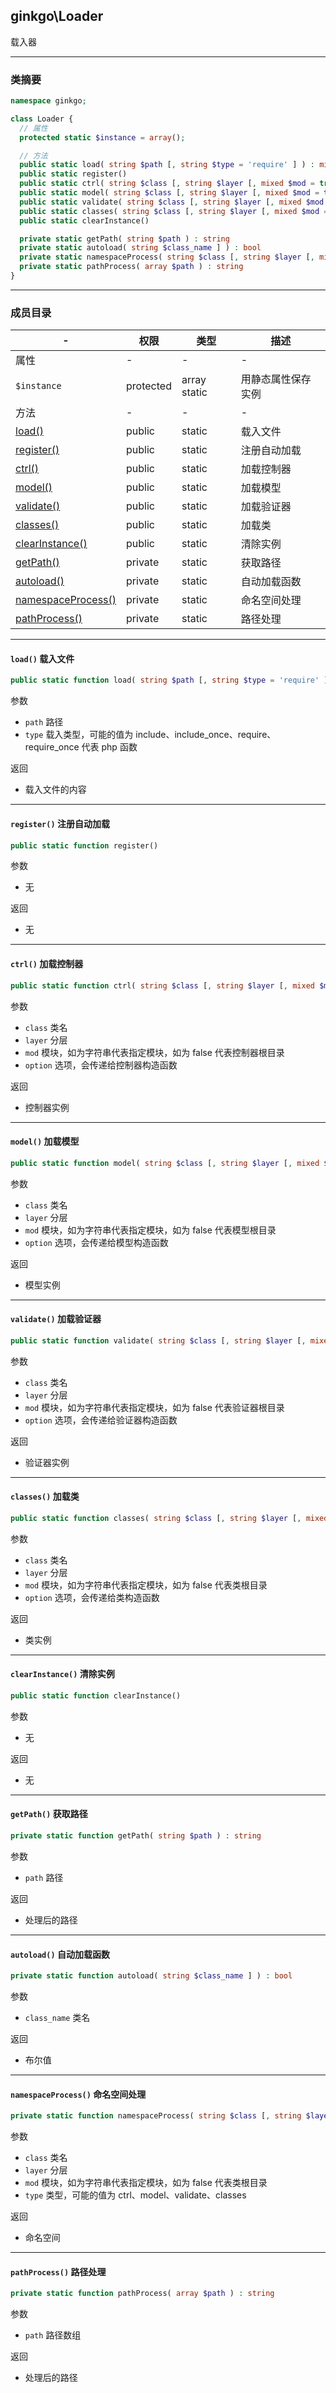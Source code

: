 ## ginkgo\Loader

载入器

----------

### 类摘要

```php
namespace ginkgo;

class Loader {
  // 属性
  protected static $instance = array();

  // 方法
  public static load( string $path [, string $type = 'require' ] ) : mixed
  public static register()
  public static ctrl( string $class [, string $layer [, mixed $mod = true [, array $option ]]] ) : object
  public static model( string $class [, string $layer [, mixed $mod = true [, array $option ]]] ) : object
  public static validate( string $class [, string $layer [, mixed $mod = true [, array $option ]]] ) : object
  public static classes( string $class [, string $layer [, mixed $mod = true [, array $option ]]] ) : object
  public static clearInstance()

  private static getPath( string $path ) : string
  private static autoload( string $class_name ] ) : bool
  private static namespaceProcess( string $class [, string $layer [, mixed $mod = true [, string $type = 'classes' ]]] ) : string
  private static pathProcess( array $path ) : string
}
```

----------

### 成员目录

| - | 权限 | 类型 | 描述 |
| - | - | - | - |
| 属性 | - | - | - |
| `$instance` | protected | array static | 用静态属性保存实例 |
| 方法 | - | - | - |
| [load()](#load()) | public | static | 载入文件 |
| [register()](#register()) | public | static | 注册自动加载 |
| [ctrl()](#ctrl()) | public | static | 加载控制器 |
| [model()](#model()) | public | static | 加载模型 |
| [validate()](#validate()) | public | static | 加载验证器 |
| [classes()](#classes()) | public | static | 加载类 |
| [clearInstance()](#clearInstance()) | public | static | 清除实例 |
| [getPath()](#getPath()) | private | static | 获取路径 |
| [autoload()](#autoload()) | private | static | 自动加载函数 |
| [namespaceProcess()](#namespaceProcess()) | private | static | 命名空间处理 |
| [pathProcess()](#pathProcess()) | private | static | 路径处理 |

----------

<span id="load()"></span>

#### `load()` 载入文件

``` php
public static function load( string $path [, string $type = 'require' ] ) : mixed
```

参数

* `path` 路径
* `type` 载入类型，可能的值为 include、include_once、require、require_once 代表 php 函数

返回

* 载入文件的内容

----------

<span id="register()"></span>

#### `register()` 注册自动加载

``` php
public static function register()
```

参数

* 无

返回

* 无

----------

<span id="ctrl()"></span>

#### `ctrl()` 加载控制器

``` php
public static function ctrl( string $class [, string $layer [, mixed $mod = true [, array $option ]]] ) : object
```

参数

* `class` 类名
* `layer` 分层
* `mod` 模块，如为字符串代表指定模块，如为 false 代表控制器根目录
* `option` 选项，会传递给控制器构造函数

返回

* 控制器实例

----------

<span id="model()"></span>

#### `model()` 加载模型

``` php
public static function model( string $class [, string $layer [, mixed $mod = true [, array $option ]]] ) : object
```

参数

* `class` 类名
* `layer` 分层
* `mod` 模块，如为字符串代表指定模块，如为 false 代表模型根目录
* `option` 选项，会传递给模型构造函数

返回

* 模型实例

----------

<span id="validate()"></span>

#### `validate()` 加载验证器

``` php
public static function validate( string $class [, string $layer [, mixed $mod = true [, array $option ]]] ) : object
```

参数

* `class` 类名
* `layer` 分层
* `mod` 模块，如为字符串代表指定模块，如为 false 代表验证器根目录
* `option` 选项，会传递给验证器构造函数

返回

* 验证器实例

----------

<span id="classes()"></span>

#### `classes()` 加载类

``` php
public static function classes( string $class [, string $layer [, mixed $mod = true [, array $option ]]] ) : object
```

参数

* `class` 类名
* `layer` 分层
* `mod` 模块，如为字符串代表指定模块，如为 false 代表类根目录
* `option` 选项，会传递给类构造函数

返回

* 类实例

----------

<span id="clearInstance()"></span>

#### `clearInstance()` 清除实例

``` php
public static function clearInstance()
```

参数

* 无

返回

* 无

----------

<span id="getPath()"></span>

#### `getPath()` 获取路径

``` php
private static function getPath( string $path ) : string
```

参数

* `path` 路径

返回

* 处理后的路径

----------

<span id="autoload()"></span>

#### `autoload()` 自动加载函数

``` php
private static function autoload( string $class_name ] ) : bool
```

参数

* `class_name` 类名

返回

* 布尔值

----------

<span id="namespaceProcess()"></span>

#### `namespaceProcess()` 命名空间处理

``` php
private static function namespaceProcess( string $class [, string $layer [, mixed $mod = true [, string $type = 'classes' ]]] ) : string
```

参数

* `class` 类名
* `layer` 分层
* `mod` 模块，如为字符串代表指定模块，如为 false 代表类根目录
* `type` 类型，可能的值为 ctrl、model、validate、classes

返回

* 命名空间

----------

<span id="pathProcess()"></span>

#### `pathProcess()` 路径处理

``` php
private static function pathProcess( array $path ) : string
```

参数

* `path` 路径数组

返回

* 处理后的路径
